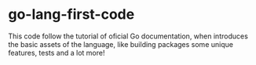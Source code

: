 # go-lang-first-code
This code follow the tutorial of oficial Go documentation, when introduces the basic assets of the language, like building packages some unique features, tests and a lot more!
